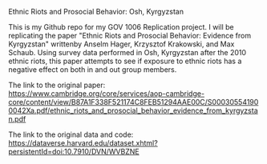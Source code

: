 Ethnic Riots and Prosocial Behavior: Osh, Kyrgyzstan


This is my Github repo for my GOV 1006 Replication project. I will be replicating the paper "Ethnic Riots and Prosocial Behavior: Evidence from Kyrgyzstan" writtenby Anselm Hager, Krzysztof Krakowski, and Max Schaub. Using survey data performed in Osh, Kyrgyzstan after the 2010 ethnic riots, this paper attempts to see if exposure to ethnic riots has a negative effect on both in and out group members.

The link to the original paper: https://www.cambridge.org/core/services/aop-cambridge-core/content/view/B87A1F338F521174C8FEB51294AAE00C/S000305541900042Xa.pdf/ethnic_riots_and_prosocial_behavior_evidence_from_kyrgyzstan.pdf

The link to the original data and code: https://dataverse.harvard.edu/dataset.xhtml?persistentId=doi:10.7910/DVN/WVBZNE
